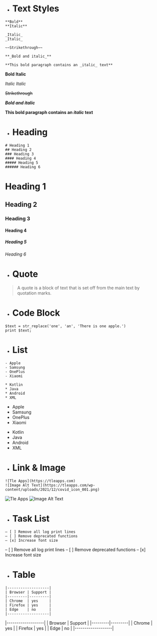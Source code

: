 - # Text Styles
```
**Bold**
**Italic**

_Italic_
_Italic_

~~Strikethrough~~

**_Bold and italic_**

**This bold paragraph contains an _italic_ text**
```
**Bold**
**Italic**

_Italic_
_Italic_

~~Strikethrough~~

**_Bold and italic_**

**This bold paragraph contains an _italic_ text**

- # Heading
```
# Heading 1
## Heading 2
### Heading 3
#### Heading 4
##### Heading 5
###### Heading 6
```
# Heading 1
## Heading 2
### Heading 3
#### Heading 4
##### Heading 5
###### Heading 6
- # Quote
> A quote is a block of text that is set off from the main text by quotation marks.

- # Code Block

```
$text = str_replace('one', 'an', 'There is one apple.')
print $text;
```

- # List
```
- Apple
- Samsung
- OnePlus
- Xiaomi

* Kotlin
* Java
* Android
* XML
```
- Apple
- Samsung
- OnePlus
- Xiaomi

* Kotlin
* Java
* Android
* XML

- # Link & Image
```
![Tle Apps](https://tleapps.com)
![Image Alt Text](https://tleapps.com/wp-content/uploads/2021/12/covid_icon_001.png)
```

![Tle Apps](https://tleapps.com)
![Image Alt Text](https://tleapps.com/wp-content/uploads/2021/12/covid_icon_001.png)

- # Task List
```
– [ ] Remove all log print lines
– [ ] Remove deprecated functions
– [x] Increase font size
```
– [ ] Remove all log print lines
– [ ] Remove deprecated functions
– [x] Increase font size

- # Table
```
|-------------------|
| Browser | Support |
|---------|---------|
| Chrome  | yes     |
| Firefox | yes     |
| Edge    | no      |
|-------------------|
```

|-------------------|
| Browser | Support |
|---------|---------|
| Chrome  | yes     |
| Firefox | yes     |
| Edge    | no      |
|-------------------|
